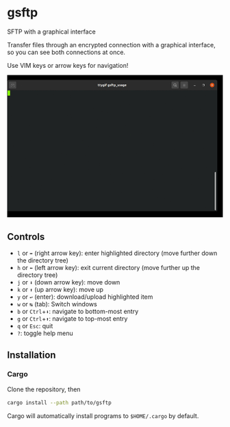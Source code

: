 # gsftp
SFTP with a graphical interface

Transfer files through an encrypted connection with a graphical interface, so you can see both connections at once.

Use VIM keys or arrow keys for navigation!

![usage](images/tty.gif)

## Controls

- `l` or `➡` (right arrow key): enter highlighted directory (move further down the directory tree)
- `h` or `⬅` (left arrow key): exit current directory (move further up the directory tree)
- `j` or `⬇` (down arrow key): move down
- `k` or `⬆` (up arrow key): move up
- `y` or `↩` (enter): download/upload highlighted item
- `w` or `↹` (tab): Switch windows
- `b` or `Ctrl`+`⬇`: navigate to bottom-most entry
- `g` or `Ctrl`+`⬆`: navigate to top-most entry
- `q` or `Esc`: quit
- `?`: toggle help menu

## Installation

### Cargo

Clone the repository, then
```bash
cargo install --path path/to/gsftp
```
Cargo will automatically install programs to `$HOME/.cargo` by default.
